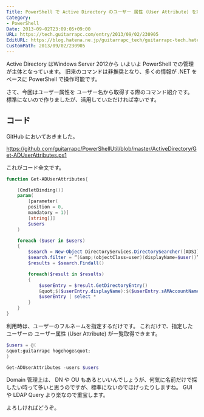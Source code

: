 ```yaml
---
Title: PowerShell で Active Directory のユーザー 属性 (User Attribute) を取得する
Category:
- PowerShell
Date: 2013-09-02T23:09:05+09:00
URL: https://tech.guitarrapc.com/entry/2013/09/02/230905
EditURL: https://blog.hatena.ne.jp/guitarrapc_tech/guitarrapc-tech.hatenablog.com/atom/entry/11696248318757675980
CustomPath: 2013/09/02/230905
---
```


Active Directory はWindows Server 2012から いよいよ PowerShell での管理が主体となっています。
旧来のコマンドは非推奨となり、多くの情報が .NET をベースに PowerShell で操作可能です。

さて、今回はユーザー属性を ユーザー名から取得する際のコマンド紹介です。
標準にないので作りましたが、活用していただければ幸いです。



## コード

GitHub においておきました。

https://github.com/guitarrapc/PowerShellUtil/blob/master/ActiveDirectory/Get-ADUserAttributes.ps1

これがコード全文です。

```ps1
function Get-ADUserAttributes{

    [CmdletBinding()]
    param(
        [parameter(
        position = 0,
        mandatory = 1)]
        [string[]]
        $users
    )

    foreach ($user in $users)
    {
        $search = New-Object DirectoryServices.DirectorySearcher([ADSI]“”)
        $search.filter = “(&amp;(objectClass=user)(displayName=$user))”
        $results = $search.Findall()

        foreach($result in $results)
        {
            $userEntry = $result.GetDirectoryEntry()
            &quot;$($userEntry.displayName):$($userEntry.sAMAccountName)&quot;
            $userEntry | select *
        }
    }
}
```


利用時は、ユーザーのフルネームを指定するだけです。
これだけで、指定したユーザーの ユーザー属性 (User Attribute) が一覧取得できます。

```ps1
$users = @(
&quot;guitarrapc hogehoge&quot;
)

Get-ADUserAttributes -users $users
```


Domain 管理上は、 DN や OU もあるといいんでしょうが、何気に名前だけで探したい時って多いと思うのですが、標準にないのでほげったりしますね。
GUI や LDAP Query より楽なので重宝します。

よろしければどうぞ。

